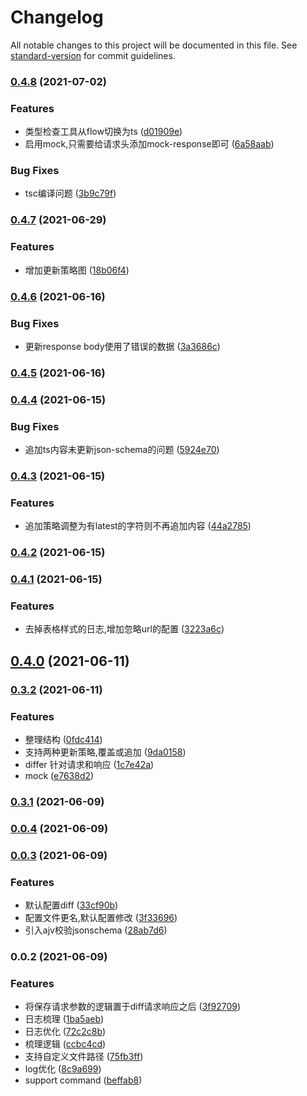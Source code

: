 # Changelog

All notable changes to this project will be documented in this file. See [standard-version](https://github.com/conventional-changelog/standard-version) for commit guidelines.

### [0.4.8](http://gitlab.haochang.tv/web-frontend/API-types-automatic-converter/compare/v0.4.7...v0.4.8) (2021-07-02)


### Features

* 类型检查工具从flow切换为ts ([d01909e](http://gitlab.haochang.tv/web-frontend/API-types-automatic-converter/commit/d01909e742ede64904087f9010b581d33c1ca60f))
* 启用mock,只需要给请求头添加mock-response即可 ([6a58aab](http://gitlab.haochang.tv/web-frontend/API-types-automatic-converter/commit/6a58aab23572ae205e7ac133ef59456604e2002b))


### Bug Fixes

* tsc编译问题 ([3b9c79f](http://gitlab.haochang.tv/web-frontend/API-types-automatic-converter/commit/3b9c79f8712dac153af3ab98a27e0ad85ab1eda1))

### [0.4.7](http://gitlab.haochang.tv/web-frontend/API-types-automatic-converter/compare/v0.4.6...v0.4.7) (2021-06-29)


### Features

* 增加更新策略图 ([18b06f4](http://gitlab.haochang.tv/web-frontend/API-types-automatic-converter/commit/18b06f44398823cc314e3d316dc2b49bd7a28d65))

### [0.4.6](http://gitlab.haochang.tv/web-frontend/API-types-automatic-converter/compare/v0.4.5...v0.4.6) (2021-06-16)


### Bug Fixes

* 更新response body使用了错误的数据 ([3a3686c](http://gitlab.haochang.tv/web-frontend/API-types-automatic-converter/commit/3a3686c1be23c0d006bcf137552c2c33a21c8c3b))

### [0.4.5](http://gitlab.haochang.tv/web-frontend/API-types-automatic-converter/compare/v0.4.4...v0.4.5) (2021-06-16)

### [0.4.4](http://gitlab.haochang.tv/web-frontend/API-types-automatic-converter/compare/v0.4.3...v0.4.4) (2021-06-15)


### Bug Fixes

* 追加ts内容未更新json-schema的问题 ([5924e70](http://gitlab.haochang.tv/web-frontend/API-types-automatic-converter/commit/5924e701f2239352a83ad77e44723846183d54bd))

### [0.4.3](http://gitlab.haochang.tv/web-frontend/API-types-automatic-converter/compare/v0.4.2...v0.4.3) (2021-06-15)


### Features

* 追加策略调整为有latest的字符则不再追加内容 ([44a2785](http://gitlab.haochang.tv/web-frontend/API-types-automatic-converter/commit/44a2785a69a9ae9cc2c16f7433d908c79d11b086))

### [0.4.2](http://gitlab.haochang.tv/web-frontend/API-types-automatic-converter/compare/v0.4.1...v0.4.2) (2021-06-15)

### [0.4.1](http://gitlab.haochang.tv/web-frontend/API-types-automatic-converter/compare/v0.4.0...v0.4.1) (2021-06-15)


### Features

* 去掉表格样式的日志,增加忽略url的配置 ([3223a6c](http://gitlab.haochang.tv/web-frontend/API-types-automatic-converter/commit/3223a6cebe52a833dd68929ab9a16dd792996b90))

## [0.4.0](http://gitlab.haochang.tv/web-frontend/API-types-automatic-converter/compare/v0.3.2...v0.4.0) (2021-06-11)

### [0.3.2](http://gitlab.haochang.tv/web-frontend/API-types-automatic-converter/compare/v0.3.1...v0.3.2) (2021-06-11)


### Features

* 整理结构 ([0fdc414](http://gitlab.haochang.tv/web-frontend/API-types-automatic-converter/commit/0fdc414f4a89ce482d98d987506227c81c23b98b))
* 支持两种更新策略,覆盖或追加 ([9da0158](http://gitlab.haochang.tv/web-frontend/API-types-automatic-converter/commit/9da015875d30b9e1bad95e43bdddbe9ca0dc69bf))
* differ 针对请求和响应 ([1c7e42a](http://gitlab.haochang.tv/web-frontend/API-types-automatic-converter/commit/1c7e42a10999f0598b577f73af0b72c09e527b0c))
* mock ([e7638d2](http://gitlab.haochang.tv/web-frontend/API-types-automatic-converter/commit/e7638d28843350d96ea60b07bab21d4cb32ced99))

### [0.3.1](http://gitlab.haochang.tv/web-frontend/API-types-automatic-converter/compare/v0.0.4...v0.3.1) (2021-06-09)

### [0.0.4](http://gitlab.haochang.tv/web-frontend/API-types-automatic-converter/compare/v0.0.3...v0.0.4) (2021-06-09)

### [0.0.3](http://gitlab.haochang.tv/web-frontend/API-types-automatic-converter/compare/v0.0.2...v0.0.3) (2021-06-09)


### Features

* 默认配置diff ([33cf90b](http://gitlab.haochang.tv/web-frontend/API-types-automatic-converter/commit/33cf90b14d635c81198921a12cc5cd49117ca456))
* 配置文件更名,默认配置修改 ([3f33696](http://gitlab.haochang.tv/web-frontend/API-types-automatic-converter/commit/3f336969bac8e963a6b79ccfc5d1db49dedd2e3b))
* 引入ajv校验jsonschema ([28ab7d6](http://gitlab.haochang.tv/web-frontend/API-types-automatic-converter/commit/28ab7d6e8849d92fca77390c612ee54000b0ed96))

### 0.0.2 (2021-06-09)


### Features

* 将保存请求参数的逻辑置于diff请求响应之后 ([3f92709](http://gitlab.haochang.tv/web-frontend/API-types-automatic-converter/commit/3f9270969ceb42242005db4e258813702d3d3d53))
* 日志梳理 ([1ba5aeb](http://gitlab.haochang.tv/web-frontend/API-types-automatic-converter/commit/1ba5aeb57351a1342d75be21c9ecdafb114a4f3e))
* 日志优化 ([72c2c8b](http://gitlab.haochang.tv/web-frontend/API-types-automatic-converter/commit/72c2c8b457e2d2a340d76acd1a640bfce6362219))
* 梳理逻辑 ([ccbc4cd](http://gitlab.haochang.tv/web-frontend/API-types-automatic-converter/commit/ccbc4cd76713cd150d39be6b6abb9b679ba93ba1))
* 支持自定义文件路径 ([75fb3ff](http://gitlab.haochang.tv/web-frontend/API-types-automatic-converter/commit/75fb3ffaa423083fda5af1ec655491ec0780408a))
* log优化 ([8c9a699](http://gitlab.haochang.tv/web-frontend/API-types-automatic-converter/commit/8c9a699440a2d32ea332602176ce3f9e1fd0b529))
* support command ([beffab8](http://gitlab.haochang.tv/web-frontend/API-types-automatic-converter/commit/beffab8d5c483b767fedbb334545778562bafa70))
